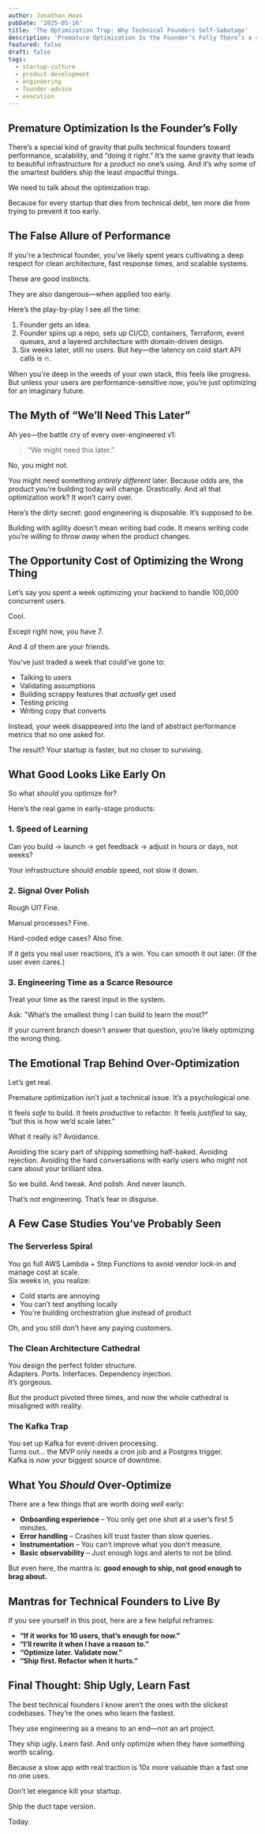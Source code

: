 ```yaml
---
author: Jonathan Haas
pubDate: '2025-05-16'
title: 'The Optimization Trap: Why Technical Founders Self-Sabotage'
description: 'Premature Optimization Is the Founder’s Folly There’s a special kind of gravity that pulls technical founders toward performance, scalability, and “doing it...'
featured: false
draft: false
tags:
  - startup-culture
  - product-development
  - engineering
  - founder-advice
  - execution
---
```


## Premature Optimization Is the Founder’s Folly

There’s a special kind of gravity that pulls technical founders toward performance, scalability, and “doing it right.” It’s the same gravity that leads to beautiful infrastructure for a product no one’s using. And it’s why some of the smartest builders ship the least impactful things.

We need to talk about the optimization trap.

Because for every startup that dies from technical debt, ten more die from trying to prevent it too early.

## The False Allure of Performance

If you're a technical founder, you’ve likely spent years cultivating a deep respect for clean architecture, fast response times, and scalable systems.

These are good instincts.

They are also dangerous—when applied too early.

Here’s the play-by-play I see all the time:

1. Founder gets an idea.
1. Founder spins up a repo, sets up CI/CD, containers, Terraform, event queues, and a layered architecture with domain-driven design.
1. Six weeks later, still no users. But hey—the latency on cold start API calls is 🔥.

When you're deep in the weeds of your own stack, this feels like progress. But unless your users are performance-sensitive _now_, you’re just optimizing for an imaginary future.

## The Myth of “We’ll Need This Later”

Ah yes—the battle cry of every over-engineered v1:

> “We might need this later.”

No, you might not.

You might need something _entirely different_ later. Because odds are, the product you’re building today will change. Drastically. And all that optimization work? It won’t carry over.

Here’s the dirty secret: good engineering is disposable. It’s supposed to be.

Building with agility doesn’t mean writing bad code. It means writing code you’re _willing to throw away_ when the product changes.

## The Opportunity Cost of Optimizing the Wrong Thing

Let’s say you spent a week optimizing your backend to handle 100,000 concurrent users.

Cool.

Except right now, you have 7.

And 4 of them are your friends.

You’ve just traded a week that could’ve gone to:

- Talking to users
- Validating assumptions
- Building scrappy features that _actually_ get used
- Testing pricing
- Writing copy that converts

Instead, your week disappeared into the land of abstract performance metrics that no one asked for.

The result? Your startup is faster, but no closer to surviving.

## What Good Looks Like Early On

So what _should_ you optimize for?

Here’s the real game in early-stage products:

### 1. **Speed of Learning**

Can you build → launch → get feedback → adjust in hours or days, not weeks?

Your infrastructure should _enable_ speed, not slow it down.

### 2. **Signal Over Polish**

Rough UI? Fine.

Manual processes? Fine.

Hard-coded edge cases? Also fine.

If it gets you real user reactions, it’s a win. You can smooth it out later. (If the user even cares.)

### 3. **Engineering Time as a Scarce Resource**

Treat your time as the rarest input in the system.

Ask: "What’s the smallest thing I can build to learn the most?"

If your current branch doesn’t answer that question, you’re likely optimizing the wrong thing.

## The Emotional Trap Behind Over-Optimization

Let’s get real.

Premature optimization isn’t just a technical issue. It’s a psychological one.

It feels _safe_ to build. It feels _productive_ to refactor. It feels _justified_ to say, “but this is how we’d scale later.”

What it really is? Avoidance.

Avoiding the scary part of shipping something half-baked. Avoiding rejection. Avoiding the hard conversations with early users who might not care about your brilliant idea.

So we build. And tweak. And polish. And never launch.

That’s not engineering. That’s fear in disguise.

## A Few Case Studies You’ve Probably Seen

### The Serverless Spiral

You go full AWS Lambda + Step Functions to avoid vendor lock-in and manage cost at scale.  
Six weeks in, you realize:

- Cold starts are annoying
- You can’t test anything locally
- You’re building orchestration glue instead of product

Oh, and you still don’t have any paying customers.

### The Clean Architecture Cathedral

You design the perfect folder structure.  
Adapters. Ports. Interfaces. Dependency injection.  
It’s gorgeous.

But the product pivoted three times, and now the whole cathedral is misaligned with reality.

### The Kafka Trap

You set up Kafka for event-driven processing.  
Turns out... the MVP only needs a cron job and a Postgres trigger.  
Kafka is now your biggest source of downtime.

## What You _Should_ Over-Optimize

There are a few things that are worth doing _well_ early:

- **Onboarding experience** – You only get one shot at a user’s first 5 minutes.
- **Error handling** – Crashes kill trust faster than slow queries.
- **Instrumentation** – You can’t improve what you don’t measure.
- **Basic observability** – Just enough logs and alerts to not be blind.

But even here, the mantra is: **good enough to ship, not good enough to brag about.**

## Mantras for Technical Founders to Live By

If you see yourself in this post, here are a few helpful reframes:

- **“If it works for 10 users, that’s enough for now.”**
- **“I’ll rewrite it when I have a reason to.”**
- **“Optimize later. Validate now.”**
- **“Ship first. Refactor when it hurts.”**

## Final Thought: Ship Ugly, Learn Fast

The best technical founders I know aren’t the ones with the slickest codebases. They’re the ones who learn the fastest.

They use engineering as a means to an end—not an art project.

They ship ugly. Learn fast. And only optimize when they have something worth scaling.

Because a slow app with real traction is 10x more valuable than a fast one no one uses.

Don’t let elegance kill your startup.

Ship the duct tape version.

Today.
